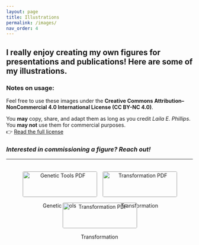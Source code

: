 ```yaml
---
layout: page
title: Illustrations
permalink: /images/
nav_order: 4
---
```

## I really enjoy creating my own figures for presentations and publications! Here are some of my illustrations.

### Notes on usage:
Feel free to use these images under the **Creative Commons Attribution–NonCommercial 4.0 International License (CC BY-NC 4.0)**.

You **may** copy, share, and adapt them as long as you credit _Laila E. Phillips_.  
You **may not** use them for commercial purposes.  
👉 [Read the full license](https://creativecommons.org/licenses/by-nc/4.0/)

### _Interested in commissioning a figure? Reach out!_
---
<style>
.pdf-gallery {
  display: flex;
  flex-wrap: wrap;
  gap: 1rem;
  justify-content: center;
  margin-top: 2rem;
}

.pdf-gallery-item {
  text-align: center;
  width: 200px;
  cursor: pointer;
}

.pdf-gallery-item img {
  width: 100%;
  border: 1px solid #ccc;
  border-radius: 4px;
  transition: transform 0.2s;
}

.pdf-gallery-item img:hover {
  transform: scale(1.05);
}

.pdf-viewer {
  margin-top: 2rem;
  text-align: center;
}

.pdf-viewer iframe {
  width: 100%;
  height: 600px;
  border: none;
}
</style>

<div class="pdf-gallery">
  <div class="pdf-gallery-item" onclick="loadPDF('{{ 'assets/illustrations/genetic_tools.pdf' | relative_url }}')">
    <img src="{{ 'assets/illustrations/genetic_tools_thumb.png' | relative_url }}" alt="Genetic Tools PDF">
    <p>Genetic Tools</p>
  </div>
  <div class="pdf-gallery-item" onclick="loadPDF('{{ 'assets/illustrations/transformation.pdf' | relative_url }}')">
    <img src="{{ 'assets/illustrations/transformation_thumb.png' | relative_url }}" alt="Transformation PDF">
    <p>Transformation</p>
  </div>
  <div class="pdf-gallery-item" onclick="loadPDF('{{ 'assets/illustrations/microbiome.pdf' | relative_url }}')">
    <img src="{{ 'assets/illustrations/microbiome_thumb.png' | relative_url }}" alt="Transformation PDF">
    <p>Transformation</p>
  </div>
</div>

<div class="pdf-viewer" id="pdfViewer">
  <!-- PDF will load here when clicked -->
</div>

<script>
function loadPDF(pdfPath) {
  document.getElementById('pdfViewer').innerHTML = `
    <iframe src="${pdfPath}" allowfullscreen></iframe>
  `;
  window.scrollTo({
    top: document.getElementById('pdfViewer').offsetTop - 20,
    behavior: 'smooth'
  });
}
</script>
